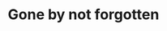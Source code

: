 ---
pid: ns150
title: Gone by not forgotten
location_transcription: North Philadelphia
coordinates: "[-75.159101496672, 39.974410236064]"
zipcode: '19134'
gen_neighborhood: River Wards
neighborhood: Port Richmond
outside_phl: 
age: '37'
age_range: 30-39
instagram: 
image_file_name: ns_150.jpg
proposal_transcription: |-
  I think we should have a miral at different locations of Phila who lives had been gone due to violence. that includes murders, suicides, death by motor vehicle. let people know that alot of people are losing their lives due to nonsense. Hopefully the people will understand it makes no sence to kill someone due to revenge.
  people should know that there are better solutions instead of shooting, killing, ect.

  [gone but not forgotten. sunrise, sunset]
topic: Violence
topic_summary: 0, 0
type: 2D,Mural,Memorial
keywords_other: violence, death
credit: Diana Brown
image_labels: 
twitter: 
facebook: 
permalink: "/monuments/ns150/"
layout: item-page
---
